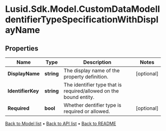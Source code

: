 # Lusid.Sdk.Model.CustomDataModelIdentifierTypeSpecificationWithDisplayName

## Properties

Name | Type | Description | Notes
------------ | ------------- | ------------- | -------------
**DisplayName** | **string** | The display name of the property definition. | [optional] 
**IdentifierKey** | **string** | The identifier type that is required/allowed on the bound entity. | 
**Required** | **bool** | Whether dentifier type is required or allowed. | [optional] 

[Back to Model list](../README.md#documentation-for-models) &#8226; [Back to API list](../README.md#documentation-for-api-endpoints) &#8226; [Back to README](../README.md)

